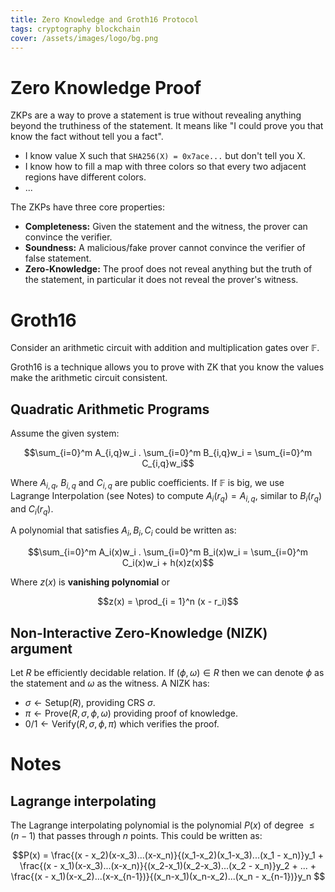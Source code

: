 ```yaml
---
title: Zero Knowledge and Groth16 Protocol
tags: cryptography blockchain
cover: /assets/images/logo/bg.png
---
```


# Zero Knowledge Proof

ZKPs are a way to prove a statement is true without revealing anything beyond the truthiness of the statement. It means like "I could prove you that know the fact without tell you a fact".

- I know value X such that `SHA256(X) = 0x7ace...` but don't tell you X.
- I know how to fill a map with three colors so that every two adjacent regions have different colors.
- ...

The ZKPs have three core properties:
- **Completeness:** Given the statement and the witness, the prover can convince the verifier.
- **Soundness:** A malicious/fake prover cannot convince the verifier of false statement.
- **Zero-Knowledge:** The proof does not reveal anything but the truth of the statement, in particular it does not reveal the prover's witness.

# Groth16
Consider an arithmetic circuit with addition and multiplication gates over $\mathbb{F}$. 

Groth16 is a technique allows you to prove with ZK that you know the values make the arithmetic circuit consistent.

## Quadratic Arithmetic Programs
Assume the given system:

$$\sum_{i=0}^m A_{i,q}w_i . \sum_{i=0}^m B_{i,q}w_i = \sum_{i=0}^m C_{i,q}w_i$$

Where $A_{i,q}$, $B_{i,q}$ and $C_{i,q}$ are public coefficients. If $\mathbb{F}$ is big, we use Lagrange Interpolation (see Notes) to compute $A_i(r_q) = A_{i,q}$, similar to $B_i(r_q)$ and $C_i(r_q)$.

A polynomial that satisfies $A_i, B_i, C_i$ could be written as:

$$\sum_{i=0}^m A_i(x)w_i . \sum_{i=0}^m B_i(x)w_i = \sum_{i=0}^m C_i(x)w_i + h(x)z(x)$$

Where  $z(x)$ is **vanishing polynomial** or 

$$z(x) = \prod_{i = 1}^n (x - r_i)$$ 

## Non-Interactive Zero-Knowledge (NIZK) argument

Let $R$ be efficiently decidable relation. If $(\phi,\omega) \in R$ then we can denote $\phi$ as the statement and $\omega$ as the witness. A NIZK has:

- $\sigma \longleftarrow \text{Setup}(R)$, providing CRS $\sigma$.
- $\pi \longleftarrow \text{Prove}(R,\sigma,\phi,\omega)$ providing proof of knowledge.
- $0/1 \longleftarrow \text{Verify}(R,\sigma,\phi,\pi)$ which verifies the proof.

# Notes
## Lagrange interpolating
The Lagrange interpolating polynomial is the polynomial $P(x)$ of degree $\leq (n-1)$ that passes through $n$ points. This could be written as:

$$P(x) = \frac{(x - x_2)(x-x_3)...(x-x_n)}{(x_1-x_2)(x_1-x_3)...(x_1 - x_n)}y_1 + \frac{(x - x_1)(x-x_3)...(x-x_n)}{(x_2-x_1)(x_2-x_3)...(x_2 - x_n)}y_2 + ...  + \frac{(x - x_1)(x-x_2)...(x-x_{n-1})}{(x_n-x_1)(x_n-x_2)...(x_n - x_{n-1})}y_n $$


